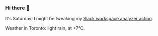 ### Hi there :wave:

It's Saturday! I might be tweaking my [Slack workspace analyzer action](https://github.com/bewuethr/slack-analyzer).

Weather in Toronto: light rain, at +7°C.
